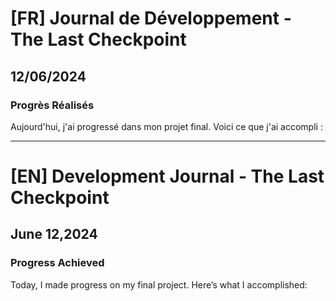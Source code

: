 # [FR] Journal de Développement - The Last Checkpoint

## 12/06/2024

### Progrès Réalisés

Aujourd'hui, j'ai progressé dans mon projet final. Voici ce que j'ai accompli :

---

# [EN] Development Journal - The Last Checkpoint

## June 12,2024

### Progress Achieved

Today, I made progress on my final project. Here’s what I accomplished:
